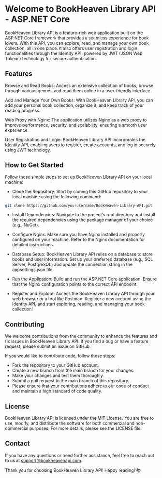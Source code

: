 # Welcome to BookHeaven Library API - ASP.NET Core

BookHeaven Library API is a feature-rich web application built on the ASP.NET Core framework that provides a seamless experience for book lovers. With this API, you can explore, read, and manage your own book collection, all in one place. It also offers user registration and login functionalities through the Identity API, powered by JWT (JSON Web Tokens) technology for secure authentication.

## Features
Browse and Read Books: Access an extensive collection of books, browse through various genres, and read them online in a user-friendly interface.

Add and Manage Your Own Books: With BookHeaven Library API, you can add your personal book collection, organize it, and keep track of your reading progress.

Web Proxy with Nginx: The application utilizes Nginx as a web proxy to improve performance, security, and scalability, ensuring a smooth user experience.

User Registration and Login: BookHeaven Library API incorporates the Identity API, enabling users to register, create accounts, and log in securely using JWT technology.

## How to Get Started
Follow these simple steps to set up BookHeaven Library API on your local machine:

+ Clone the Repository: Start by cloning this GitHub repository to your local machine using the following command:

``````bash
git clone https://github.com/yourusername/BookHeaven-Library-API.git
``````
+ Install Dependencies: Navigate to the project's root directory and install the required dependencies using the package manager of your choice (e.g., NuGet).

+ Configure Nginx: Make sure you have Nginx installed and properly configured on your machine. Refer to the Nginx documentation for detailed instructions.

+ Database Setup: BookHeaven Library API relies on a database to store books and user information. Set up your preferred database (e.g., SQL Server, PostgreSQL) and update the connection string in the appsettings.json file.

+ Run the Application: Build and run the ASP.NET Core application. Ensure that the Nginx configuration points to the correct API endpoint.

+ Register and Explore: Access the BookHeaven Library API through your web browser or a tool like Postman. Register a new account using the Identity API, and start exploring, reading, and managing your book collection!

## Contributing
We welcome contributions from the community to enhance the features and fix issues in BookHeaven Library API. If you find a bug or have a feature request, please submit an issue on GitHub.

If you would like to contribute code, follow these steps:

+ Fork the repository to your GitHub account.
+ Create a new branch from the main branch for your changes.
+ Make your changes and test them thoroughly.
+ Submit a pull request to the main branch of this repository.
+ Please ensure that your contributions adhere to our code of conduct and maintain a high standard of code quality.

## License
BookHeaven Library API is licensed under the MIT License. You are free to use, modify, and distribute the software for both commercial and non-commercial purposes. For more details, please see the LICENSE file.

## Contact
If you have any questions or need further assistance, feel free to reach out to us at support@bookheavenapi.com.

Thank you for choosing BookHeaven Library API! Happy reading! 📚
